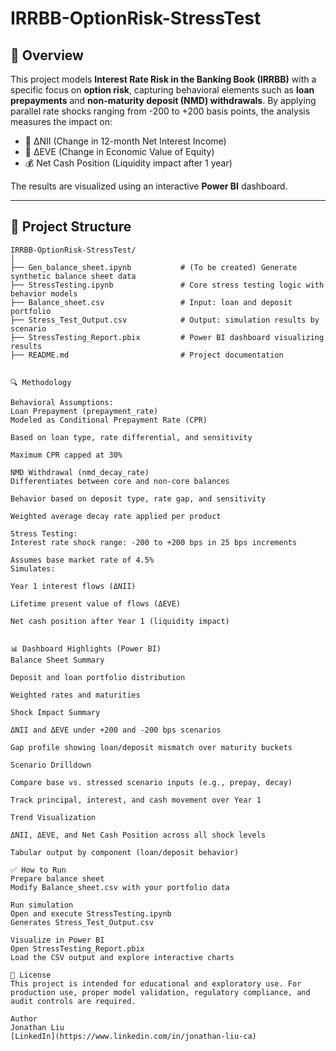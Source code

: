 # IRRBB-OptionRisk-StressTest

## 📘 Overview

This project models **Interest Rate Risk in the Banking Book (IRRBB)** with a specific focus on **option risk**, capturing behavioral elements such as **loan prepayments** and **non-maturity deposit (NMD) withdrawals**. By applying parallel rate shocks ranging from -200 to +200 basis points, the analysis measures the impact on:

- 🔺 ΔNII (Change in 12-month Net Interest Income)
- 🔺 ΔEVE (Change in Economic Value of Equity)
- 💰 Net Cash Position (Liquidity impact after 1 year)

The results are visualized using an interactive **Power BI** dashboard.

---

## 🧱 Project Structure

```text
IRRBB-OptionRisk-StressTest/
│
├── Gen_balance_sheet.ipynb           # (To be created) Generate synthetic balance sheet data
├── StressTesting.ipynb               # Core stress testing logic with behavior models
├── Balance_sheet.csv                 # Input: loan and deposit portfolio
├── Stress_Test_Output.csv            # Output: simulation results by scenario
├── StressTesting_Report.pbix         # Power BI dashboard visualizing results
├── README.md                         # Project documentation


🔍 Methodology

Behavioral Assumptions:
Loan Prepayment (prepayment_rate)
Modeled as Conditional Prepayment Rate (CPR)

Based on loan type, rate differential, and sensitivity

Maximum CPR capped at 30%

NMD Withdrawal (nmd_decay_rate)
Differentiates between core and non-core balances

Behavior based on deposit type, rate gap, and sensitivity

Weighted average decay rate applied per product

Stress Testing:
Interest rate shock range: -200 to +200 bps in 25 bps increments

Assumes base market rate of 4.5%
Simulates:

Year 1 interest flows (ΔNII)

Lifetime present value of flows (ΔEVE)

Net cash position after Year 1 (liquidity impact)


📊 Dashboard Highlights (Power BI)
Balance Sheet Summary

Deposit and loan portfolio distribution

Weighted rates and maturities

Shock Impact Summary

ΔNII and ΔEVE under +200 and -200 bps scenarios

Gap profile showing loan/deposit mismatch over maturity buckets

Scenario Drilldown

Compare base vs. stressed scenario inputs (e.g., prepay, decay)

Track principal, interest, and cash movement over Year 1

Trend Visualization

ΔNII, ΔEVE, and Net Cash Position across all shock levels

Tabular output by component (loan/deposit behavior)

✅ How to Run
Prepare balance sheet
Modify Balance_sheet.csv with your portfolio data

Run simulation
Open and execute StressTesting.ipynb
Generates Stress_Test_Output.csv

Visualize in Power BI
Open StressTesting_Report.pbix
Load the CSV output and explore interactive charts

📄 License
This project is intended for educational and exploratory use. For production use, proper model validation, regulatory compliance, and audit controls are required.

Author
Jonathan Liu
[LinkedIn](https://www.linkedin.com/in/jonathan-liu-ca)


